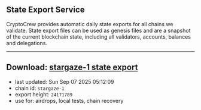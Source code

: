 ## State Export Service
CryptoCrew provides automatic daily state exports for all chains we validate. State export files can be used as genesis files and are a snapshot of the current blockchain state, including all validators, accounts, balances and delegations.

---
**Download: [stargaze-1 state export](https://dl-eu2.ccvalidators.com/SERVICE/stargaze/stargaze-1_export_24171789.json)**
---

- last updated: Sun Sep 07 2025 05:12:09
- chain id: `stargaze-1`
- export height: `24171789`
- use for: airdrops, local tests, chain recovery
